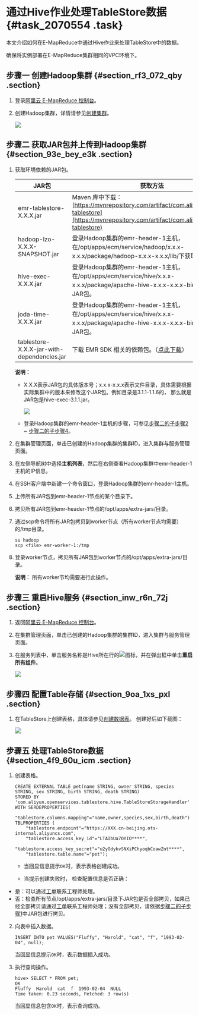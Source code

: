 # 通过Hive作业处理TableStore数据 {#task_2070554 .task}

本文介绍如何在E-MapReduce中通过Hive作业来处理TableStore中的数据。

确保将实例部署在E-MapReduce集群相同的VPC环境下。

## 步骤一 创建Hadoop集群 {#section_rf3_072_qby .section}

1.  登录[阿里云 E-MapReduce 控制台](https://emr.console.aliyun.com)。
2.  创建Hadoop集群，详情请参见[创建集群](../../../../cn.zh-CN/快速入门/步骤三：创建集群.md#)。 

    ![](http://static-aliyun-doc.oss-cn-hangzhou.aliyuncs.com/assets/img/1068351/156879436052748_zh-CN.png)


## 步骤二 获取JAR包并上传到Hadoop集群 {#section_93e_bey_e3k .section}

1.  获取环境依赖的JAR包。 

    |JAR包|获取方法|
    |----|----|
    |emr-tablestore-X.X.X.jar|Maven 库中下载：[https://mvnrepository.com/artifact/com.aliyun.emr/emr-tablestore](https://mvnrepository.com/artifact/com.aliyun.emr/emr-tablestore)|
    |hadoop-lzo-X.X.X-SNAPSHOT.jar|登录Hadoop集群的emr-header-1主机，在/opt/apps/ecm/service/hadoop/x.x.x-x.x.x/package/hadoop-x.x.x-x.x.x/lib/下获取JAR包。|
    |hive-exec-X.X.X.jar|登录Hadoop集群的emr-header-1主机，在/opt/apps/ecm/service/hive/x.x.x-x.x.x/package/apache-hive-x.x.x-x.x.x-bin/lib/下获取JAR包。|
    |joda-time-X.X.X.jar|登录Hadoop集群的emr-header-1主机，在/opt/apps/ecm/service/hive/x.x.x-x.x.x/package/apache-hive-x.x.x-x.x.x-bin/lib/下获取JAR包。|
    |tablestore-X.X.X-jar-with-dependencies.jar|下载 EMR SDK 相关的依赖包。（[点此下载](http://repo.maven.apache.org/maven2/com/aliyun/emr/emr-tablestore/1.4.2/emr-tablestore-1.4.2.jar)）|

    **说明：** 

    -   X.X.X表示JAR包的具体版本号；x.x.x-x.x.x表示文件目录，具体需要根据实际集群中的版本来修改这个JAR包。例如目录是3.1.1-1.1.6的， 那么就是JAR包是hive-exec-3.1.1.jar。

        ![](http://static-aliyun-doc.oss-cn-hangzhou.aliyuncs.com/assets/img/1643732/156879436060923_zh-CN.png)

    -   登录Hadoop集群的emr-header-1主机的步骤，可参见[步骤二的子步骤2](#step_yxi_yke_s9h) ~ [步骤二的子步骤4](#step_7dt_7ua_jkn)。
2.  在集群管理页面，单击已创建的Hadoop集群的集群ID，进入集群与服务管理页面。
3.  在左侧导航树中选择**主机列表**，然后在右侧查看Hadoop集群中emr-header-1主机的IP信息。
4.  在SSH客户端中新建一个命令窗口，登录Hadoop集群的emr-header-1主机。
5.  上传所有JAR包到emr-header-1节点的某个目录下。
6.  拷贝所有JAR包到emr-header-1节点的/opt/apps/extra-jars/目录。
7.  通过scp命令将所有JAR包拷贝到worker节点（所有worker节点均需要）的/tmp目录。 

    ``` {#codeblock_vk6_k72_he3}
    su hadoop
    scp <file> emr-worker-1:/tmp
    ```

8.  登录worker节点，拷贝所有JAR包到worker节点的/opt/apps/extra-jars/目录。 

    **说明：** 所有worker节均需要进行此操作。


## 步骤三 重启Hive服务 {#section_inw_r6n_72j .section}

1.  返回[阿里云 E-MapReduce 控制台](https://emr.console.aliyun.com)。
2.  在集群管理页面，单击已创建的Hadoop集群的集群ID，进入集群与服务管理页面。
3.  在服务列表中，单击服务名称是Hive所在行的![](http://static-aliyun-doc.oss-cn-hangzhou.aliyuncs.com/assets/img/1643732/156879436160751_zh-CN.png)图标，并在弹出框中单击**重启所有组件**。 

    ![](http://static-aliyun-doc.oss-cn-hangzhou.aliyuncs.com/assets/img/1643732/156879436160752_zh-CN.png)


## 步骤四 配置Table存储 {#section_9oa_1xs_pxl .section}

1.  在TableStore上创建表格，具体请参见[创建数据表](../../../../cn.zh-CN/快速入门/创建数据表.md#)。 创建好后如下截图：

    ![](http://static-aliyun-doc.oss-cn-hangzhou.aliyuncs.com/assets/img/1643732/156879436160922_zh-CN.png)


## 步骤五 处理TableStore数据 {#section_4f9_60u_icm .section}

1.  创建表格。 

    ``` {#codeblock_l0u_7fi_elr}
    CREATE EXTERNAL TABLE pet(name STRING, owner STRING, species STRING, sex STRING, birth STRING, death STRING)
    STORED BY 'com.aliyun.openservices.tablestore.hive.TableStoreStorageHandler'
    WITH SERDEPROPERTIES(
        "tablestore.columns.mapping"="name,owner,species,sex,birth,death")
    TBLPROPERTIES (
        "tablestore.endpoint"="https://XXX.cn-beijing.ots-internal.aliyuncs.com",
        "tablestore.access_key_id"="LTAIbUa7OYIO****",
        "tablestore.access_key_secret"="u2yOdykvSNXiPChyoqbCoawZnt****",
        "tablestore.table.name"="pet");
    ```

    -   当回显信息提示`OK`时，表示表格创建成功。

    -   当提示创建失败时， 检查配置信息是否正确：

-   是：可以通过[工单](https://selfservice.console.aliyun.com/ticket/createIndex?spm=5176.2020520129.103.2.297746aecr508e)联系工程师处理。
-   否：检查所有节点/opt/apps/extra-jars/目录下JAR包是否全部拷贝，如果已经全部拷贝请通过[工单](https://selfservice.console.aliyun.com/ticket/createIndex?spm=5176.2020520129.103.2.297746aecr508e)联系工程师处理；没有全部拷贝，请依据[步骤二的子步骤1](#step_8qa_b67_8ku)中JAR包进行拷贝。
2.  向表中插入数据。 

    ``` {#codeblock_jvw_i6f_5u7}
    INSERT INTO pet VALUES("Fluffy", "Harold", "cat", "f", "1993-02-04", null);
    ```

    当回显信息提示`OK`时，表示数据插入成功。

3.  执行查询操作。 

    ``` {#codeblock_cn4_228_sx0}
    hive> SELECT * FROM pet;
    OK
    Fluffy  Harold  cat  f  1993-02-04  NULL
    Time taken: 0.23 seconds, Fetched: 3 row(s)
    ```

    当回显信息包含`OK`时，表示查询成功。



